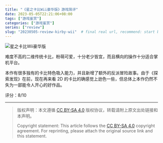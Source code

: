 ```yaml
---
title: "《星之卡比Wii豪华版》游戏简评"
date: 2023-05-05T22:21:06+08:00
tags: ["游戏鉴赏"]
categories: ["游戏鉴赏"]
series: ["review"]
slug: "20230505-review-kirby-wii"  # final real url, recommend: start by date, follow lower case words with hyphen splitter. E.g., `20230316-text-title`
---
```


![星之卡比Wii豪华版](/img/posts/20230505-kbwii.jpg "星之卡比Wii豪华版")

难度不高的二维传统卡比，粉萌可爱，十分老少皆宜，而且横向的操作十分适合掌机平台。

本作有很多独有的卡比特色吸入能力，并且新增了额外的反派冒险故事。由于《探索发现》在前，现在再来看 2D 的卡比的确感觉上逊色一些，但总体上本作仍然不失为一部能令人开心的好作品。

评分：8/10

---

> 版权声明：本文遵循 [CC BY-SA 4.0](https://creativecommons.org/licenses/by-sa/4.0/deed.zh) 版权协议，转载请附上原文出处链接和本声明。
>
> Copyright statement: This article follows the [CC BY-SA 4.0](https://creativecommons.org/licenses/by-sa/4.0/deed.en) copyright agreement. For reprinting, please attach the original source link and this statement.
